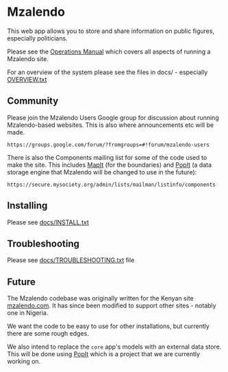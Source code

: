 # Mzalendo

This web app allows you to store and share information on public figures,
especially politicians.

Please see the [Operations Manual](http://goo.gl/uaXup) which covers all aspects of running a Mzalendo site.

For an overview of the system please see the files in docs/ - especially
[OVERVIEW.txt](https://github.com/mysociety/mzalendo/blob/master/docs/OVERVIEW.txt)


## Community

Please join the Mzalendo Users Google group for discussion about running Mzalendo-based websites. This is also where announcements etc will be made.

    https://groups.google.com/forum/?fromgroups=#!forum/mzalendo-users

There is also the Components mailing list for some of the code used to make the site. This includes [MapIt](https://github.com/mysociety/mapit) (for the boundaries) and [PopIt](https://github.com/mysociety/popit) (a data storage engine that Mzalendo will be changed to use in the future):

    https://secure.mysociety.org/admin/lists/mailman/listinfo/components


## Installing

Please see [docs/INSTALL.txt](https://github.com/mysociety/mzalendo/blob/master/docs/INSTALL.txt)


## Troubleshooting

Please see [docs/TROUBLESHOOTING.txt](https://github.com/mysociety/mzalendo/blob/master/docs/TROUBLESHOOTING.txt) file

## Future

The Mzalendo codebase was originally written for the Kenyan site [mzalendo.com](http://info.mzalendo.com). It has since been modified to support other sites - notably one in Nigeria.

We want the code to be easy to use for other installations, but currently there are some rough edges.

We also intend to replace the `core` app's models with an external data store. This will be done using [PopIt](https://github.com/mysociety/popit) which is a project that we are currently working on.
